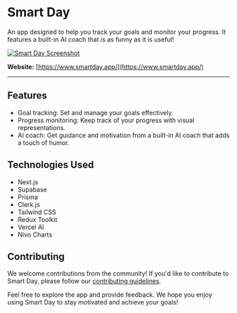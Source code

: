 # Smart Day

An app designed to help you track your goals and monitor your progress. It features a built-in AI coach that is as funny as it is useful!

[![Smart Day Screenshot](https://i.ibb.co/s1LdScS/Screenshot-2023-07-02-at-2-11-52-PM.png)](https://ibb.co/pKCBDND)

**Website:** [https://www.smartday.app/](https://www.smartday.app/)

---

## Features

- Goal tracking: Set and manage your goals effectively.
- Progress monitoring: Keep track of your progress with visual representations.
- AI coach: Get guidance and motivation from a built-in AI coach that adds a touch of humor.

## Technologies Used

- Next.js
- Supabase
- Prisma
- Clerk.js
- Tailwind CSS
- Redux Toolkit
- Vercel AI
- Nivo Charts


## Contributing

We welcome contributions from the community! If you'd like to contribute to Smart Day, please follow our [contributing guidelines](CONTRIBUTING.md).

Feel free to explore the app and provide feedback. We hope you enjoy using Smart Day to stay motivated and achieve your goals!
